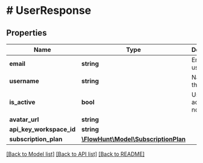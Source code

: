 # # UserResponse

## Properties

Name | Type | Description | Notes
------------ | ------------- | ------------- | -------------
**email** | **string** | Email of the user |
**username** | **string** | Name of the user |
**is_active** | **bool** | User is active or not |
**avatar_url** | **string** |  | [optional]
**api_key_workspace_id** | **string** |  | [optional]
**subscription_plan** | [**\FlowHunt\Model\SubscriptionPlan**](SubscriptionPlan.md) |  | [optional]

[[Back to Model list]](../../README.md#models) [[Back to API list]](../../README.md#endpoints) [[Back to README]](../../README.md)
